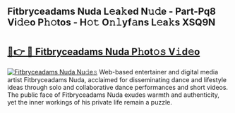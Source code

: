 ## Fitbryceadams Nuda L𝚎a𝚔ed N𝚞𝚍e - Part-Pq8 Vi𝚍𝚎o P𝚑𝚘tos - H𝚘𝚝 O𝚗𝚕yf𝚊ns L𝚎a𝚔s XSQ9N

# <h2><a href="http://kf8h1nt.oniu.top/?m=Fitbryceadams+Nuda">🔗👉 🔴 Fitbryceadams Nuda P𝚑ot𝚘𝚜 V𝚒d𝚎o</a></h2>

[![Fitbryceadams Nuda Nu𝚍e𝚜](https://i.imgur.com/0qMVB7G.gif)](http://kf8h1nt.oniu.top/?m=Fitbryceadams+Nuda)
Web-based entertainer and digital media artist Fitbryceadams Nuda, acclaimed for disseminating dance and lifestyle ideas through solo and collaborative dance performances and short videos. The public face of Fitbryceadams Nuda exudes warmth and authenticity, yet the inner workings of his private life remain a puzzle.  
